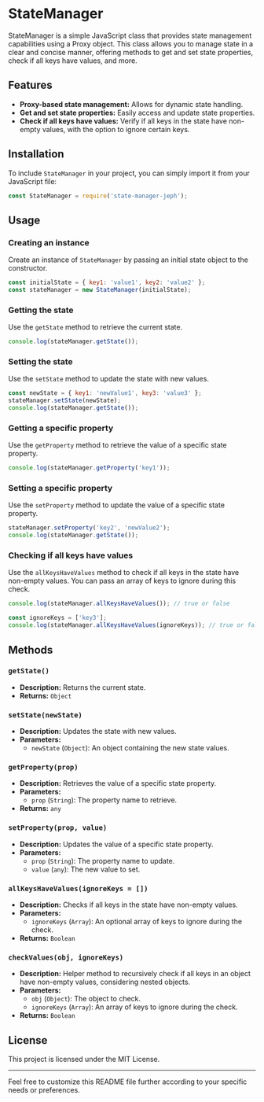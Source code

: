 # StateManager

StateManager is a simple JavaScript class that provides state management capabilities using a Proxy object. This class allows you to manage state in a clear and concise manner, offering methods to get and set state properties, check if all keys have values, and more.

## Features

- **Proxy-based state management:** Allows for dynamic state handling.
- **Get and set state properties:** Easily access and update state properties.
- **Check if all keys have values:** Verify if all keys in the state have non-empty values, with the option to ignore certain keys.

## Installation

To include `StateManager` in your project, you can simply import it from your JavaScript file:

```javascript
const StateManager = require('state-manager-jeph');
```

## Usage

### Creating an instance

Create an instance of `StateManager` by passing an initial state object to the constructor.

```javascript
const initialState = { key1: 'value1', key2: 'value2' };
const stateManager = new StateManager(initialState);
```

### Getting the state

Use the `getState` method to retrieve the current state.

```javascript
console.log(stateManager.getState());
```

### Setting the state

Use the `setState` method to update the state with new values.

```javascript
const newState = { key1: 'newValue1', key3: 'value3' };
stateManager.setState(newState);
console.log(stateManager.getState());
```

### Getting a specific property

Use the `getProperty` method to retrieve the value of a specific state property.

```javascript
console.log(stateManager.getProperty('key1'));
```

### Setting a specific property

Use the `setProperty` method to update the value of a specific state property.

```javascript
stateManager.setProperty('key2', 'newValue2');
console.log(stateManager.getState());
```

### Checking if all keys have values

Use the `allKeysHaveValues` method to check if all keys in the state have non-empty values. You can pass an array of keys to ignore during this check.

```javascript
console.log(stateManager.allKeysHaveValues()); // true or false

const ignoreKeys = ['key3'];
console.log(stateManager.allKeysHaveValues(ignoreKeys)); // true or false
```

## Methods

### `getState()`

- **Description:** Returns the current state.
- **Returns:** `Object`

### `setState(newState)`

- **Description:** Updates the state with new values.
- **Parameters:**
  - `newState` (`Object`): An object containing the new state values.

### `getProperty(prop)`

- **Description:** Retrieves the value of a specific state property.
- **Parameters:**
  - `prop` (`String`): The property name to retrieve.
- **Returns:** `any`

### `setProperty(prop, value)`

- **Description:** Updates the value of a specific state property.
- **Parameters:**
  - `prop` (`String`): The property name to update.
  - `value` (`any`): The new value to set.

### `allKeysHaveValues(ignoreKeys = [])`

- **Description:** Checks if all keys in the state have non-empty values.
- **Parameters:**
  - `ignoreKeys` (`Array`): An optional array of keys to ignore during the check.
- **Returns:** `Boolean`

### `checkValues(obj, ignoreKeys)`

- **Description:** Helper method to recursively check if all keys in an object have non-empty values, considering nested objects.
- **Parameters:**
  - `obj` (`Object`): The object to check.
  - `ignoreKeys` (`Array`): An array of keys to ignore during the check.
- **Returns:** `Boolean`

## License

This project is licensed under the MIT License.

---

Feel free to customize this README file further according to your specific needs or preferences.
